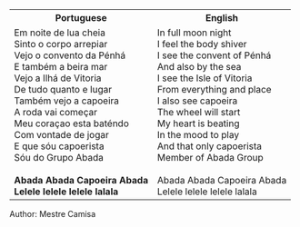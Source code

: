 <table class="capoeira-table">
    <tr class="header-row">
        <th>Portuguese</th>
        <th>English</th>
    </tr>
    <tr>
        <td>Em noite de lua cheia<br>
        Sinto o corpo arrepiar<br>
        Vejo o convento da Pénhá<br>
        E também a beira mar<br>
        Vejo a Ilhá de Vitoria<br>
        De tudo quanto e lugar<br>
        Também vejo a capoeira<br>
        A roda vai começar<br>
        Meu coraçao esta baténdo<br>
        Com vontade de jogar<br>
        E que sóu capoerista<br>
        Sóu do Grupo Abada<br>
        <br>
        <strong>Abada Abada Capoeira Abada<br>
        Lelele lelele lelele lalala</strong></td>
        <td>In full moon night<br>
        I feel the body shiver<br>
        I see the convent of Pénhá<br>
        And also by the sea<br>
        I see the Isle of Vitoria<br>
        From everything and place<br>
        I also see capoeira<br>
        The wheel will start<br>
        My heart is beating<br>
        In the mood to play<br>
        And that only capoerista<br>
        Member of Abada Group<br>
        <br>
        Abada Abada Capoeira Abada<br>
        Lelele lelele lelele lalala</td>
    </tr>
</table>

<figcaption>
Author: Mestre Camisa
</figcaption>